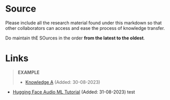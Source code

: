 # Source
Please include all the research material found under this markdown so that other collaborators can access and ease the process of knowledge transfer.

Do maintain thE SOurces in the order **from the latest to the oldest**.

<h1>Links</h1>


> **EXAMPLE**
>
> - [Knowledge A](http://sourcetoknowledge.com) (Added: 30-08-2023)

- [Hugging Face Audio ML Tutorial](https://huggingface.co/learn/audio-course/chapter0/introduction)  (Added: 31-08-2023)
test